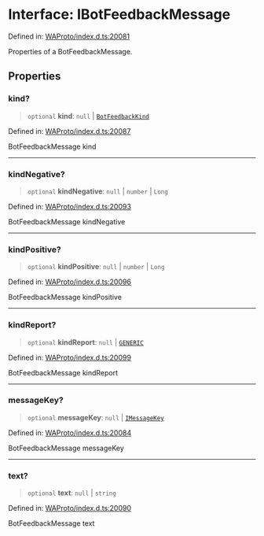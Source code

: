 # Interface: IBotFeedbackMessage

Defined in: [WAProto/index.d.ts:20081](https://github.com/Fokusdotid/bail/blob/0fe6346a5ff68a74eb71890335c982b44e2da604/WAProto/index.d.ts#L20081)

Properties of a BotFeedbackMessage.

## Properties

### kind?

> `optional` **kind**: `null` \| [`BotFeedbackKind`](../namespaces/BotFeedbackMessage/enumerations/BotFeedbackKind.md)

Defined in: [WAProto/index.d.ts:20087](https://github.com/Fokusdotid/bail/blob/0fe6346a5ff68a74eb71890335c982b44e2da604/WAProto/index.d.ts#L20087)

BotFeedbackMessage kind

***

### kindNegative?

> `optional` **kindNegative**: `null` \| `number` \| `Long`

Defined in: [WAProto/index.d.ts:20093](https://github.com/Fokusdotid/bail/blob/0fe6346a5ff68a74eb71890335c982b44e2da604/WAProto/index.d.ts#L20093)

BotFeedbackMessage kindNegative

***

### kindPositive?

> `optional` **kindPositive**: `null` \| `number` \| `Long`

Defined in: [WAProto/index.d.ts:20096](https://github.com/Fokusdotid/bail/blob/0fe6346a5ff68a74eb71890335c982b44e2da604/WAProto/index.d.ts#L20096)

BotFeedbackMessage kindPositive

***

### kindReport?

> `optional` **kindReport**: `null` \| [`GENERIC`](../namespaces/BotFeedbackMessage/enumerations/ReportKind.md#generic)

Defined in: [WAProto/index.d.ts:20099](https://github.com/Fokusdotid/bail/blob/0fe6346a5ff68a74eb71890335c982b44e2da604/WAProto/index.d.ts#L20099)

BotFeedbackMessage kindReport

***

### messageKey?

> `optional` **messageKey**: `null` \| [`IMessageKey`](../../../interfaces/IMessageKey.md)

Defined in: [WAProto/index.d.ts:20084](https://github.com/Fokusdotid/bail/blob/0fe6346a5ff68a74eb71890335c982b44e2da604/WAProto/index.d.ts#L20084)

BotFeedbackMessage messageKey

***

### text?

> `optional` **text**: `null` \| `string`

Defined in: [WAProto/index.d.ts:20090](https://github.com/Fokusdotid/bail/blob/0fe6346a5ff68a74eb71890335c982b44e2da604/WAProto/index.d.ts#L20090)

BotFeedbackMessage text
